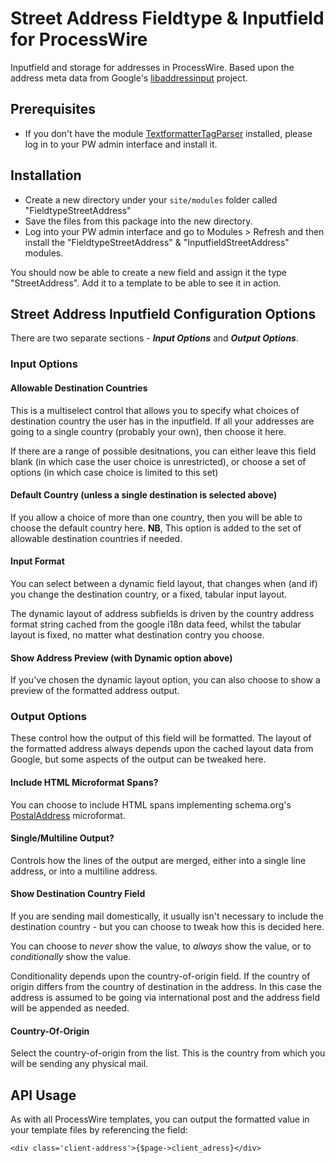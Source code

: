 Street Address Fieldtype & Inputfield for ProcessWire
=====================================================

Inputfield and storage for addresses in ProcessWire. Based upon the address meta data from Google's [libaddressinput](https://github.com/googlei18n/libaddressinput/wiki/AddressValidationMetadata) project.


Prerequisites
-------------

- If you don't have the module [TextformatterTagParser](http://modules.processwire.com/modules/textformatter-tag-parser/) installed, please log in to your PW admin interface and install it.



Installation
------------

- Create a new directory under your ```site/modules``` folder called "FieldtypeStreetAddress"
- Save the files from this package into the new directory.
- Log into your PW admin interface and go to Modules > Refresh and then install the "FieldtypeStreetAddress" & "InputfieldStreetAddress" modules.

You should now be able to create a new field and assign it the type "StreetAddress". Add it to a template to be able to see it in action.



Street Address Inputfield Configuration Options
-----------------------------------------------

There are two separate sections - ___Input Options___ and ___Output Options___.

### Input Options

#### Allowable Destination Countries

This is a multiselect control that allows you to specify what choices of destination country the user has in the inputfield. If all your addresses are going to a single country (probably your own), then choose it here.

If there are a range of possible desitnations, you can either leave this field blank (in which case the user choice is unrestricted), or choose a set of options (in which case choice is limited to this set)

#### Default Country (unless a single destination is selected above)

If you allow a choice of more than one country, then you will be able to choose the default country here. __NB__, This option is added to the set of allowable destination countries if needed.

#### Input Format

You can select between a dynamic field layout, that changes when (and if) you change the destination country, or a fixed, tabular input layout.

The dynamic layout of address subfields is driven by the country address format string cached from the google i18n data feed, whilst the tabular layout is fixed, no matter what destination contry you choose.

#### Show Address Preview (with Dynamic option above)

If you've chosen the dynamic layout option, you can also choose to show a preview of the formatted address output.


### Output Options

These control how the output of this field will be formatted. The layout of the formatted address always depends upon the cached layout data from Google, but some aspects of the output can be tweaked here.

#### Include HTML Microformat Spans?

You can choose to include HTML spans implementing schema.org's [PostalAddress](https://schema.org/PostalAddress) microformat.

#### Single/Multiline Output?

Controls how the lines of the output are merged, either into a single line address, or into a multiline address.

#### Show Destination Country Field

If you are sending mail domestically, it usually isn't necessary to include the destination country - but you can choose to tweak how this is decided here.

You can choose to _never_ show the value, to _always_ show the value, or to _conditionally_ show the value.

Conditionality depends upon the country-of-origin field. If the country of origin differs from the country of destination in the address. In this case the address is assumed to be going via international post and the address field will be appended as needed.

#### Country-Of-Origin

Select the country-of-origin from the list. This is the country from which you will be sending any physical mail.



API Usage
---------

As with all ProcessWire templates, you can output the formatted value in your template files by referencing the field:

    <div class='client-address'>{$page->client_adress}</div>
